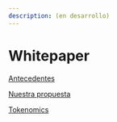 ```yaml
---
description: (en desarrollo)
---
```


# Whitepaper

[Antecedentes](antecedentes.md)

[Nuestra propuesta](nuestra-propuesta.md)

[Tokenomics](tokenomics-v1.md)

